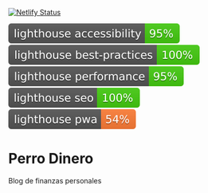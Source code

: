 
[![Netlify Status](https://api.netlify.com/api/v1/badges/e6db5cff-ab62-418c-b79d-de42eb38f62d/deploy-status)](https://app.netlify.com/sites/boring-rosalind-454bfc/deploys)

[![Lighthouse Accessibility Badge](./lighthouse_scores/lighthouse_accessibility.svg)](https://github.com/emazzotta/lighthouse-badges)
[![Lighthouse Best Practices Badge](./lighthouse_scores/lighthouse_best-practices.svg)](https://github.com/emazzotta/lighthouse-badges)
[![Lighthouse Performance Badge](./lighthouse_scores/lighthouse_performance.svg)](https://github.com/emazzotta/lighthouse-badges)
[![Lighthouse SEO Badge](./lighthouse_scores/lighthouse_seo.svg)](https://github.com/emazzotta/lighthouse-badges)
[![Lighthouse PWA Badge](./lighthouse_scores/lighthouse_pwa.svg)](https://github.com/emazzotta/lighthouse-badges)

# Perro Dinero
Blog de finanzas personales


